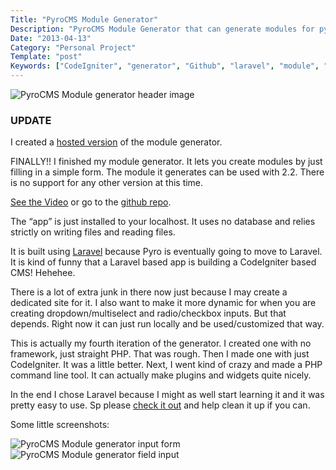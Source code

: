 ```yaml
---
Title: "PyroCMS Module Generator"
Description: "PyroCMS Module Generator that can generate modules for pyrocms"
Date: "2013-04-13"
Category: "Personal Project"
Template: "post"
Keywords: ["CodeIgniter", "generator", "Github", "laravel", "module", "open source", "PHP", "PyroCMS", "tool"]
---
```


<div class="center">
  <img src="http://ohdoylerules.com/content/images/pmgh.png" alt="PyroCMS Module generator header image">
</div>

### UPDATE
I created a [hosted version](http://pyromg.aws.af.cm/ "Hosted Pyro Module Generator") of the module generator.

FINALLY!! I finished my module generator. It lets you create modules by just filling in a simple form. The module it generates can be used with 2.2. There is no support for any other version at this time.

[See the Video](http://www.youtube.com/watch?v=g7moZUqIwHU "Pyro Module generator video") or go to the [github repo](https://github.com/james2doyle/pyro-module-generator "james2doyle/pyro-module-generator").

The “app” is just installed to your localhost. It uses no database and relies strictly on writing files and reading files.

It is built using [Laravel](http://laravel.com/ "Laravel Homepage") because Pyro is eventually going to move to Laravel. It is kind of funny that a Laravel based app is building a CodeIgniter based CMS! Hehehee.

There is a lot of extra junk in there now just because I may create a dedicated site for it. I also want to make it more dynamic for when you are creating dropdown/multiselect and radio/checkbox inputs. But that depends. Right now it can just run locally and be used/customized that way.

This is actually my fourth iteration of the generator. I created one with no framework, just straight PHP. That was rough. Then I made one with just CodeIgniter. It was a little better. Next, I went kind of crazy and made a PHP command line tool. It can actually make plugins and widgets quite nicely.

In the end I chose Laravel because I might as well start learning it and it was pretty easy to use. Sp please [check it out](https://github.com/james2doyle/pyro-module-generator "james2doyle/pyro-module-generator") and help clean it up if you can.

Some little screenshots:

<div class="center">
  <img src="http://ohdoylerules.com/content/images/pmg1.png" alt="PyroCMS Module generator input form">
  <img src="http://ohdoylerules.com/content/images/pmg2.png" alt="PyroCMS Module generator field input">
</div>